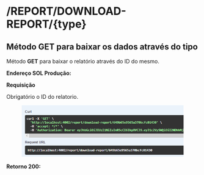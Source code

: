 # /REPORT/DOWNLOAD-REPORT/{type}

## Método GET para baixar os dados através do tipo

Método **GET** para baixar o relatório através do ID do mesmo.

**Endereço SOL Produção:**&#x20;

**Requisição**

Obrigatório o ID do relatorio.

<figure><img src="../../.gitbook/assets/Screenshot_6 (7).png" alt=""><figcaption></figcaption></figure>

**Retorno 200:**
